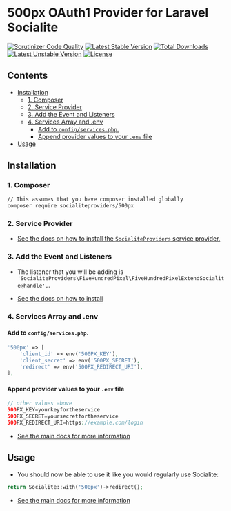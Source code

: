 # 500px OAuth1 Provider for Laravel Socialite

[![Scrutinizer Code Quality](https://img.shields.io/scrutinizer/g/SocialiteProviders/500px.svg?style=flat-square)](https://scrutinizer-ci.com/g/SocialiteProviders/500px/?branch=master)
[![Latest Stable Version](https://img.shields.io/packagist/v/socialiteproviders/500px.svg?style=flat-square)](https://packagist.org/packages/socialiteproviders/500px)
[![Total Downloads](https://img.shields.io/packagist/dt/socialiteproviders/500px.svg?style=flat-square)](https://packagist.org/packages/socialiteproviders/500px)
[![Latest Unstable Version](https://img.shields.io/packagist/vpre/socialiteproviders/500px.svg?style=flat-square)](https://packagist.org/packages/socialiteproviders/500px)
[![License](https://img.shields.io/packagist/l/socialiteproviders/500px.svg?style=flat-square)](https://packagist.org/packages/socialiteproviders/500px)

<!-- START doctoc generated TOC please keep comment here to allow auto update -->
<!-- DON'T EDIT THIS SECTION, INSTEAD RE-RUN doctoc TO UPDATE -->
## Contents

- [Installation](#installation)
  - [1. Composer](#1-composer)
  - [2. Service Provider](#2-service-provider)
  - [3. Add the Event and Listeners](#3-add-the-event-and-listeners)
  - [4. Services Array and .env](#4-services-array-and-env)
    - [Add to `config/services.php`.](#add-to-configservicesphp)
    - [Append provider values to your `.env` file](#append-provider-values-to-your-env-file)
- [Usage](#usage)

<!-- END doctoc generated TOC please keep comment here to allow auto update -->


## Installation

### 1. Composer

```bash
// This assumes that you have composer installed globally
composer require socialiteproviders/500px
```

### 2. Service Provider

* [See the docs on how to install the `SocialiteProviders` service provider.](https://github.com/SocialiteProviders/Manager#2-service-provider)


### 3. Add the Event and Listeners

* The listener that you will be adding is `'SocialiteProviders\FiveHundredPixel\FiveHundredPixelExtendSocialite@handle',`.

* [See the docs on how to install](https://github.com/SocialiteProviders/Manager#3-add-the-event-and-listeners)

### 4. Services Array and .env

#### Add to `config/services.php`.

```php
'500px' => [
    'client_id' => env('500PX_KEY'),
    'client_secret' => env('500PX_SECRET'),
    'redirect' => env('500PX_REDIRECT_URI'),
],
```

#### Append provider values to your `.env` file

```php
// other values above
500PX_KEY=yourkeyfortheservice
500PX_SECRET=yoursecretfortheservice
500PX_REDIRECT_URI=https://example.com/login
```

* [See the main docs for more information](https://github.com/SocialiteProviders/Manager#4-services-array-and-env)


## Usage

* You should now be able to use it like you would regularly use Socialite:

```php
return Socialite::with('500px')->redirect();
```

* [See the main docs for more information](https://github.com/SocialiteProviders/Manager#usage)
